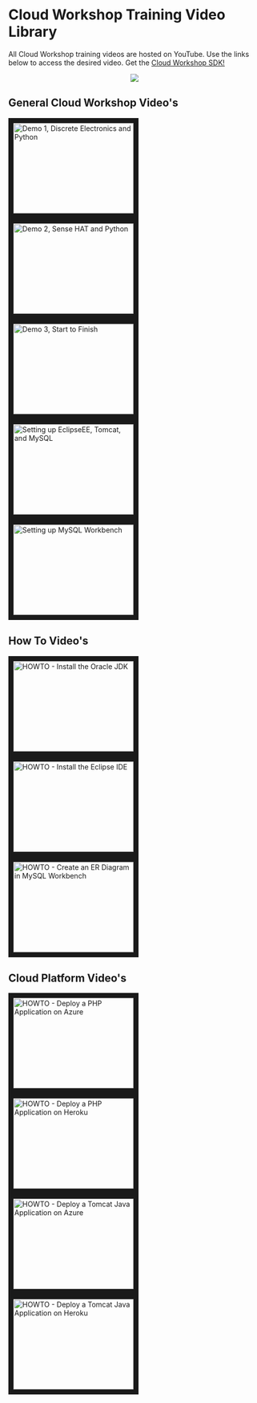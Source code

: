 **Cloud Workshop Training Video Library**
==================
All Cloud Workshop training videos are hosted on YouTube. Use the links below to access the desired video. Get the [Cloud Workshop SDK!](https://github.com/markreha/cloudworkshop/blob/master/README.md)

<p align="center">
	<img src="https://github.com/markreha/cloudworkshop/raw/master/sdk/docs/architecture/images/dilbert.gif" />
</p>

General Cloud Workshop Video's
--------
<a href="http://www.youtube.com/watch?feature=player_embedded&v=9LfZDMIIJQw" target="_blank"><img src="http://img.youtube.com/vi/9LfZDMIIJQw/0.jpg" alt="Demo 1, Discrete Electronics and Python" width="240" height="180" border="10" /></a>
<a href="http://www.youtube.com/watch?feature=player_embedded&v=7BcrK2IkN4w" target="_blank"><img src="http://img.youtube.com/vi/7BcrK2IkN4w/0.jpg" alt="Demo 2, Sense HAT and Python" width="240" height="180" border="10" /></a>
<a href="http://www.youtube.com/watch?feature=player_embedded&v=gtfq57eYa7E" target="_blank"><img src="http://img.youtube.com/vi/gtfq57eYa7E/0.jpg" alt="Demo 3, Start to Finish" width="240" height="180" border="10" /></a>
<a href="http://www.youtube.com/watch?feature=player_embedded&v=OPoDh4BaPBo" target="_blank"><img src="http://img.youtube.com/vi/OPoDh4BaPBo/0.jpg" alt="Setting up EclipseEE, Tomcat, and MySQL" width="240" height="180" border="10" /></a>
<a href="http://www.youtube.com/watch?feature=player_embedded&v=l8MFlvPn19o" target="_blank"><img src="http://img.youtube.com/vi/l8MFlvPn19o/0.jpg" alt="Setting up MySQL Workbench" width="240" height="180" border="10" /></a>

How To Video's
--------
<a href="http://www.youtube.com/watch?feature=player_embedded&v=I08V0E5qi0o" target="_blank"><img src="http://img.youtube.com/vi/I08V0E5qi0o/0.jpg" alt="HOWTO - Install the Oracle JDK" width="240" height="180" border="10" /></a>
<a href="http://www.youtube.com/watch?feature=player_embedded&v=cf8GoFr0QE0" target="_blank"><img src="http://img.youtube.com/vi/cf8GoFr0QE0/0.jpg" alt="HOWTO - Install the Eclipse IDE" width="240" height="180" border="10" /></a>
<a href="http://www.youtube.com/watch?feature=player_embedded&v=V7Un8NXAF0E" target="_blank"><img src="http://img.youtube.com/vi/V7Un8NXAF0E/0.jpg" alt="HOWTO - Create an ER Diagram in MySQL Workbench" width="240" height="180" border="10" /></a>

Cloud Platform Video's
--------
<a href="http://www.youtube.com/watch?feature=player_embedded&v=EUI_OmP8X20" target="_blank"><img src="http://img.youtube.com/vi/EUI_OmP8X20/0.jpg" alt="HOWTO - Deploy a PHP Application on Azure" width="240" height="180" border="10" /></a>
<a href="http://www.youtube.com/watch?feature=player_embedded&v=rn5XBBd-_J8" target="_blank"><img src="http://img.youtube.com/vi/rn5XBBd-_J8/0.jpg" alt="HOWTO - Deploy a PHP Application on Heroku" width="240" height="180" border="10" /></a>
<a href="http://www.youtube.com/watch?feature=player_embedded&v=7X2WRa-bjlg" target="_blank"><img src="http://img.youtube.com/vi/7X2WRa-bjlg/0.jpg" alt="HOWTO - Deploy a Tomcat Java Application on Azure" width="240" height="180" border="10" /></a>
<a href="http://www.youtube.com/watch?feature=player_embedded&v=I9XqYN920hI" target="_blank"><img src="http://img.youtube.com/vi/I9XqYN920hI/0.jpg" alt="HOWTO - Deploy a Tomcat Java Application on Heroku" width="240" height="180" border="10" /></a>



